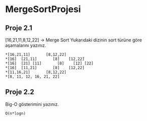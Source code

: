 # MergeSortProjesi
## Proje 2.1
[16,21,11,8,12,22] -> Merge Sort Yukarıdaki dizinin sort türüne göre aşamalarını yazınız.
```
*[16,21,11]       [8,12,22]
*[16]  [21,11]       [8]    [12,22]
*[16]  [21] [11]       [8]    [12] [22]
*[16]  [11,21]       [8]    [12,22]
*[11,16,21]       [8,12,22]
*[8, 11, 12, 16, 21, 22]
```
## Proje 2.2
Big-O gösterimini yazınız.
```
O(n*logn)
```


